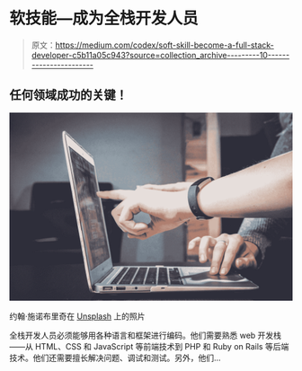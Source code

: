 # 软技能—成为全栈开发人员

> 原文：<https://medium.com/codex/soft-skill-become-a-full-stack-developer-c5b11a05c943?source=collection_archive---------10----------------------->

## 任何领域成功的关键！

![](img/beb617e7d4df7f32cbce4ea1d86ad260.png)

约翰·施诺布里奇在 [Unsplash](https://unsplash.com?utm_source=medium&utm_medium=referral) 上的照片

全栈开发人员必须能够用各种语言和框架进行编码。他们需要熟悉 web 开发栈——从 HTML、CSS 和 JavaScript 等前端技术到 PHP 和 Ruby on Rails 等后端技术。他们还需要擅长解决问题、调试和测试。另外，他们…
